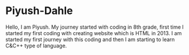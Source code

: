 # Piyush-Dahle
Hello, I am Piyush. My journey started with coding in 8th grade, first time I started my first coding with creating website which is HTML in 2013. I am started my first journey with this coding and then I am starting to learn C&amp;C++ type of language.
